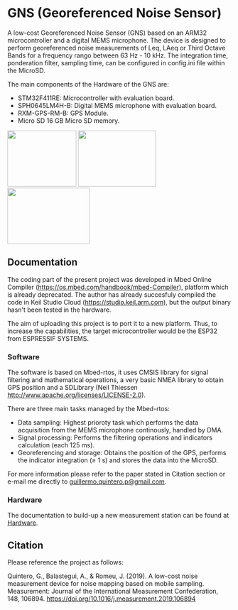 # GNS (Georeferenced Noise Sensor)

A low-cost Georeferenced Noise Sensor (GNS) based on an ARM32 microcontroller and a digital MEMS microphone. The device is designed to perform georeferenced noise measurements of Leq, LAeq or Third Octave Bands for a frequency rango between 63 Hz - 10 kHz. The integration time, ponderation filter, sampling time, can be configured in config.ini file within the MicroSD.
 
The main components of the Hardware of the GNS are:
 
- STM32F411RE: Microcontroller with evaluation board.
- SPH0645LM4H-B: Digital MEMS microphone with evaluation board.
- RXM-GPS-RM-B: GPS Module.
- Micro SD 16 GB Micro SD memory.

<img src="/figures/GNS_MAIN.jpg" width="155" height="126"> <img src="/figures/GNS_cables.jpg" width="175" height="126"> <img src="/figures/GNS_mics.jpg" width="185" height="126">

## Documentation
The coding part of the present project was developed in Mbed Online Compiler (https://os.mbed.com/handbook/mbed-Compiler), platform which is already deprecated. The author has already succesfuly compiled the code in  Keil Studio Cloud (https://studio.keil.arm.com), but the output binary hasn't been tested in the hardware.

The aim of uploading this project is to port it to a new platform. Thus, to increase the capabilities, the target microcontroller would be the ESP32 from ESPRESSIF SYSTEMS.

### Software
The software is based on Mbed-rtos, it uses CMSIS library for signal filtering and mathematical operations, a very basic NMEA library to obtain GPS position and a SDLibrary (Neil Thiessen http://www.apache.org/licenses/LICENSE-2.0). 

There are three main tasks managed by the Mbed-rtos:
- Data sampling: Highest prioroty task which performs the data acquisition from the MEMS microphone continously, handled by DMA.
- Signal processing: Performs the filtering operations and indicators calculation (each 125 ms).
- Georeferencing and storage: Obtains the position of the GPS, performs the indicator integration ($\geq$ 1 s) and stores the data into the MicroSD.

For more information please refer to the paper stated in Citation section or e-mail me directly to guillermo.quintero.p@gmail.com.

### Hardware
The documentation to build-up a new measurement station can be found at [Hardware](/Hardware/Readme.md).

## Citation

Please reference the project as follows:

Quintero, G., Balastegui, A., & Romeu, J. (2019). A low-cost noise measurement device for noise mapping based on mobile sampling. Measurement: Journal of the International Measurement Confederation, 148, 106894. https://doi.org/10.1016/j.measurement.2019.106894

